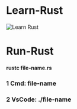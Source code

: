 # Learn-Rust
![Learn Rust](https://www.rust-lang.org/)
# Run-Rust
**rustc file-name.rs**
### 1 Cmd: file-name
### 2 VsCode: ./file-name
